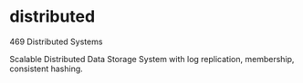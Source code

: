 # distributed
469 Distributed Systems

Scalable Distributed Data Storage System with log replication, membership, consistent hashing.
